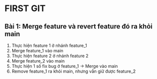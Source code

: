 # FIRST GIT

## Bài 1: Merge feature và revert feature đó ra khỏi main
1. Thực hiện feature 1 ở nhánh feature_1
2. Merge feature_1 vào main
3. Thực hiện feature 2 ở nhánh feature 2
4. Merge feature_2 vào main
5. Thực hiện 1 số fix bug ở feature_1 -> Merge vào main
6. Remove feature_1 ra khỏi main, nhưng vẫn giữ được feature_2